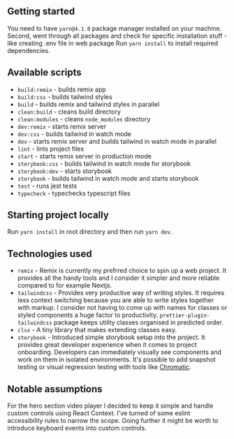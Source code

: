 
## Getting started

You need to have `yarn@4.1.0` package manager installed on your machine.
Second, went through all packages and check for specific installation stuff - like creating .env file in web package
Run `yarn install` to install required dependencies.

## Available scripts

- `build:remix` - builds remix app
- `build:css` - builds tailwind styles
- `build` - builds remix and tailwind styles in parallel
- `clean:build` - cleans build directory
- `clean:modules` - cleans `node_modules` directory
- `dev:remix` - starts remix server
- `dev:css` - builds tailwind in watch mode
- `dev` - starts remix server and builds tailwind in watch mode in parallel
- `lint` - lints project files 
- `start` - starts remix server in production mode
- `storybook:css` - builds tailwind in watch mode for storybook
- `storybook:dev` - starts storybook
- `storybook` - builds tailwind in watch mode and starts storybook
- `test` - runs jest tests
- `typecheck` - typechecks typescript files

## Starting project locally
Run `yarn install` in root directory and then run `yarn dev`. 

## Technologies used

- `remix` - Remix is currently my prefrred choice to spin up a web project. It provides all the handy tools and I consider it simpler and more reliable compared to for example Nextjs.
- `tailwindcss` - Provides very productive way of writing styles. It requires less context switching because you are able to write styles together with markup. I consider not having to come up with names for classes or styled components a huge factor to productivity. `prettier-plugin-tailwindcss` package keeps utility classes organised in predicted order.
- `clsx` - A tiny library that makes extending classes easy.
- `storybook` - Introduced simple storybook setup into the project. It provides great developer experience when it comes to project onboarding. Developers can immediately visually see components and work on them in isolated environments. It's possible to add snapshot testing or visual regression testing with tools like [Chromatic](https://www.chromatic.com/).

## Notable assumptions

For the hero section video player I decided to keep it simple and handle custom controls using React Context. I've turned of some eslint accessibility rules to narrow the scope. Going further it might be worth to introduce keyboard events into custom controls.